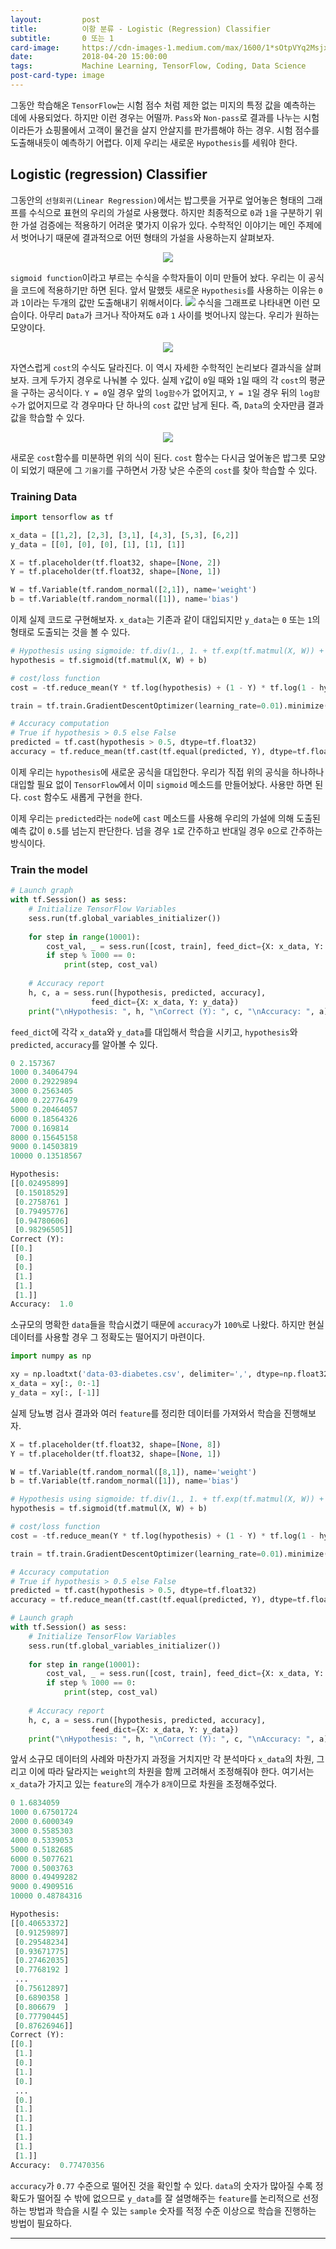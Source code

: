 ```yaml
---
layout:    		post
title:    	  	이항 분류 - Logistic (Regression) Classifier
subtitle:   	0 또는 1
card-image: 	https://cdn-images-1.medium.com/max/1600/1*sOtpVYq2Msjxz51XMn1QSA.png
date:       	2018-04-20 15:00:00
tags:       	Machine Learning, TensorFlow, Coding, Data Science
post-card-type: image
---
```


그동안 학습해온 ```TensorFlow```는 시험 점수 처럼 제한 없는 미지의 특정 값을 예측하는 데에 사용되었다. 하지만 이런 경우는 어떨까. ```Pass```와 ```Non-pass```로 결과를 나누는 시험이라든가 쇼핑몰에서 고객이 물건을 살지 안살지를 판가름해야 하는 경우. 시험 점수를 도출해내듯이 예측하기 어렵다. 이제 우리는 새로운 ```Hypothesis```를 세워야 한다.
## Logistic (regression) Classifier
그동안의 ```선형회귀(Linear Regression)```에서는 밥그릇을 거꾸로 엎어놓은 형태의 그래프를 수식으로 표현의 우리의 가설로 사용했다. 하지만 최종적으로 ```0```과 ```1```을 구분하기 위한 가설 검증에는 적용하기 어려운 몇가지 이유가 있다. 수학적인 이야기는 메인 주제에서 벗어나기 때문에 결과적으로 어떤 형태의 가설을 사용하는지 살펴보자.
<p align="center"><img src="https://lh3.googleusercontent.com/3aD49_6EWSXy66cgEyJQhgz8EToQzOBd0QgesIKMNWE_kp0nLsg_WNKNpNVpkd3bgNutad78yUlCRoozwXO7_h8rFRcqLRGI5lBclyNz_COyz0Iv0A4iveOvJ4w1HqAGnbl6Dv8JRnnPnkb7WLw7a_sV0OMR4y9dKZBtRpjWwxPZoNTvzHivCxFNRk3Ocy_FeuHsIMbHUdjKcsi3OimXvnQXrtbG65fwdr3tIYr9HlMHVi6YEbMHBgsXJd5lmuIS7qi3uNznocqjNxz1rwn77pWuq_H67WR8O7NPggMXbLH1eY7VE8LkqGXWXlLFKWG6qqaWcRUWous1MAJeVQLTUfN6FufJC7VDswVJO2Dn3lbBwY4JB4TGeDTicRZ6HQzHexdvyFw_Yx1_p6rM6BoWS6oiVJqkx5S_BwVepTq76GCtqe5YOYIZvyN-cVRRgREBLI_1CZtn2rlP7b5Y4GMgjrCBFsIV3NLeKqYy05PFYWpZRJPAnDZjPwI0pNEKQ5LKdAYOhZiR2JDLMCGdrO8-u6HyKU6kb6qMkQsrK0mn_a6JK3rqNosjoFttSTr7JqQDeujiO68BbyTaac8-yJ9jFMnIMgdw3AiiUahIss-R=w168-h39-no"/></p>

```sigmoid function```이라고 부르는 수식을 수학자들이 이미 만들어 놨다. 우리는 이 공식을 코드에 적용하기만 하면 된다. 앞서 말했듯 새로운 ```Hypothesis```를 사용하는 이유는 ```0```과 ```1```이라는 두개의 값만 도출해내기 위해서이다.
![](https://cdn-images-1.medium.com/max/1600/1*sOtpVYq2Msjxz51XMn1QSA.png)
수식을 그래프로 나타내면 이런 모습이다. 아무리 ```Data```가 크거나 작아져도 ```0```과 ```1``` 사이를 벗어나지 않는다. 우리가 원하는 모양이다.
<p align="center"><img src="https://lh3.googleusercontent.com/9YeEHIEUUuT1IZTYDYQ2UiyyhJvp6KZFXKGADhmBzCf9ur11d82MmOvkP5rkj5NYyY4N0LjbW75-Fkb1ElLZi9tLojFtFyM7vZJSJHSbDJUOO1D1E-QvjexSCB1UKro8g4OC4D3mbzIrlhck9b6wUzOj9FwE3AIvnhLHPJKPt0rCACiqll8Y5C6WbpqzpByt_1z2TJcakPOCbBnqHB94xNI_TkqO1CR_jl2Qlsx2NSeEz0Hn_Gz2o7pa-NVQ0_aEKtda3UhMh0leeIm7eIvIL9qTFOtCH6aZEEwaPTz1P3f_DdPACJuC3omUfyTjPTuOqezNVjeDj2jE8AgcJfSNahwhN8Q2Qy6KzLIvgdNmBnUYoRjhnwY3P45jeHBbxypjwnYKj5gY_dtV32RpT928rGFvqctFRK-EKf_pK5bjJVp9Gen7jLnRbKvPMyTryiX5I8v_05sDtIAJba9kLls2o1dphGYu3nUhnIJ3LVZns4WMZp0TPdRAbpAxhddpJSzCq0sCAt3aPv4npDdGcQXYXZsh0T46gdAY_CWfyBYblpyFMxENXEbQ3hQrT1cScydeiYJvHwu5_T_v7G6elE9QyNBFfo5HgggrZ8uQ7oL3=w440-h37-no"/></p>

자연스럽게 ```cost```의 수식도 달라진다. 이 역시 자세한 수학적인 논리보다 결과식을 살펴보자. 크게 두가지 경우로 나눠볼 수 있다. 실제 ```Y```값이 ```0```일 때와 ```1```일 때의 각 ```cost```의 평균을 구하는 공식이다. ```Y = 0```일 경우 앞의 ```log함수```가 없어지고, ```Y = 1```일 경우 뒤의 ```log함수```가 없어지므로 각 경우마다 단 하나의 ```cost``` 값만 남게 된다. 즉, ```Data```의 숫자만큼 결과값을 학습할 수 있다.
<p align="center"><img src="https://lh3.googleusercontent.com/z45D95x_sEcN1aN5IeSDagecLKv0RiTu0dw3c_Gk2AdHmnsGCmqfsvr3-nyrcFWenuzX-tqe6qZBLs0iG3-7KCoaJqmudMaMk7c3SG7bH6nPTeTDYxDcnA3irPNdCEhBuM0qCURvFEivqRqx76WXrcPCksgmfyCV1c3f48xDgOS3p7WQLe3BW_w6yuNyJYeKc-5DHM_pfO8fDpG_Ah4SBqT5olZJi4SKMb5wNW1OnrwTDPTPc9XLnrMmhBYmUVXrSJHq0eXeLJVkCMxJFiFWAS7T_YpAUviT6ZioMV4YVQsMznxNu-rISL7c3Wzyf9DYUy5md3-UBWUh74LrzbyuVnPQs5uuGspa8oKnQ98_djP3Z4yBCZqtZOvJH3Pd0hu0qont-127AJSPhcexAgxqlMOhkf8vTdADxHdmt7tol6jXdXdt0XcO9S_Z8mhb5A5209YwEL4vpDhXwKT7ub6R2n6i85BpO7XjgNM12idig-Pi3drARUCA16We6hw7zZdszV-BJUiV8hiySgSARoo5235I4-fEGVsrDgSW0-74W-iAHv_S2yU52y8_UTHDBd2b_HZ8HaPROb0uTuwik_ohaOYxmLC8KJwjol4FGXZv=w199-h33-no"/></p>

새로운 ```cost```함수를 미분하면 위의 식이 된다. ```cost``` 함수는 다시금 엎어놓은 밥그릇 모양이 되었기 때문에 그 ```기울기```를 구하면서 가장 낮은 수준의 ```cost```를 찾아 학습할 수 있다.
### Training Data
```python
import tensorflow as tf

x_data = [[1,2], [2,3], [3,1], [4,3], [5,3], [6,2]]
y_data = [[0], [0], [0], [1], [1], [1]]

X = tf.placeholder(tf.float32, shape=[None, 2])
Y = tf.placeholder(tf.float32, shape=[None, 1])

W = tf.Variable(tf.random_normal([2,1]), name='weight')
b = tf.Variable(tf.random_normal([1]), name='bias')
```
이제 실제 코드로 구현해보자. ```x_data```는 기존과 같이 대입되지만 ```y_data```는 ```0``` 또는 ```1```의 형태로 도출되는 것을 볼 수 있다.
```python
# Hypothesis using sigmoide: tf.div(1., 1. + tf.exp(tf.matmul(X, W)) + b)
hypothesis = tf.sigmoid(tf.matmul(X, W) + b)

# cost/loss function
cost = -tf.reduce_mean(Y * tf.log(hypothesis) + (1 - Y) * tf.log(1 - hypothesis))

train = tf.train.GradientDescentOptimizer(learning_rate=0.01).minimize(cost)

# Accuracy computation
# True if hypothesis > 0.5 else False
predicted = tf.cast(hypothesis > 0.5, dtype=tf.float32)
accuracy = tf.reduce_mean(tf.cast(tf.equal(predicted, Y), dtype=tf.float32))
```
이제 우리는 ```hypothesis```에 새로운 공식을 대입한다. 우리가 직접 위의 공식을 하나하나 대입할 필요 없이 ```TensorFlow```에서 이미 ```sigmoid``` 메소드를 만들어놨다. 사용만 하면 된다. ```cost``` 함수도 새롭게 구현을 한다.

이제 우리는 ```predicted```라는 ```node```에 ```cast``` 메소드를 사용해 우리의 가설에 의해 도출된 예측 값이 ```0.5```를 넘는지 판단한다. 넘을 경우 ```1```로 간주하고 반대일 경우 ```0```으로 간주하는 방식이다. 
### Train the model
```python
# Launch graph
with tf.Session() as sess:
    # Initialize TensorFlow Variables
    sess.run(tf.global_variables_initializer())
    
    for step in range(10001):
        cost_val, _ = sess.run([cost, train], feed_dict={X: x_data, Y: y_data})
        if step % 1000 == 0:
            print(step, cost_val)
            
    # Accuracy report
    h, c, a = sess.run([hypothesis, predicted, accuracy],
                  feed_dict={X: x_data, Y: y_data})
    print("\nHypothesis: ", h, "\nCorrect (Y): ", c, "\nAccuracy: ", a)
```
```feed_dict```에 각각 ```x_data```와 ```y_data```를 대입해서 학습을 시키고, ```hypothesis```와 ```predicted```, ```accuracy```를 알아볼 수 있다.
```python
0 2.157367
1000 0.34064794
2000 0.29229894
3000 0.2563405
4000 0.22776479
5000 0.20464057
6000 0.18564326
7000 0.169814
8000 0.15645158
9000 0.14503819
10000 0.13518567

Hypothesis: 
[[0.02495899]
 [0.15018529]
 [0.2758761 ]
 [0.79495776]
 [0.94780606]
 [0.98296505]] 
Correct (Y): 
[[0.]
 [0.]
 [0.]
 [1.]
 [1.]
 [1.]] 
Accuracy:  1.0
```
소규모의 명확한 ```data```들을 학습시켰기 때문에 ```accuracy```가 ```100%```로 나왔다. 하지만 현실 데이터를 사용할 경우 그 정확도는 떨어지기 마련이다.
```python
import numpy as np

xy = np.loadtxt('data-03-diabetes.csv', delimiter=',', dtype=np.float32)
x_data = xy[:, 0:-1]
y_data = xy[:, [-1]]
```
실제 당뇨병 검사 결과와 여러 ```feature```를 정리한 데이터를 가져와서 학습을 진행해보자. 
```python
X = tf.placeholder(tf.float32, shape=[None, 8])
Y = tf.placeholder(tf.float32, shape=[None, 1])

W = tf.Variable(tf.random_normal([8,1]), name='weight')
b = tf.Variable(tf.random_normal([1]), name='bias')

# Hypothesis using sigmoide: tf.div(1., 1. + tf.exp(tf.matmul(X, W)) + b)
hypothesis = tf.sigmoid(tf.matmul(X, W) + b)

# cost/loss function
cost = -tf.reduce_mean(Y * tf.log(hypothesis) + (1 - Y) * tf.log(1 - hypothesis))

train = tf.train.GradientDescentOptimizer(learning_rate=0.01).minimize(cost)

# Accuracy computation
# True if hypothesis > 0.5 else False
predicted = tf.cast(hypothesis > 0.5, dtype=tf.float32)
accuracy = tf.reduce_mean(tf.cast(tf.equal(predicted, Y), dtype=tf.float32))

# Launch graph
with tf.Session() as sess:
    # Initialize TensorFlow Variables
    sess.run(tf.global_variables_initializer())
    
    for step in range(10001):
        cost_val, _ = sess.run([cost, train], feed_dict={X: x_data, Y: y_data})
        if step % 1000 == 0:
            print(step, cost_val)
            
    # Accuracy report
    h, c, a = sess.run([hypothesis, predicted, accuracy],
                  feed_dict={X: x_data, Y: y_data})
    print("\nHypothesis: ", h, "\nCorrect (Y): ", c, "\nAccuracy: ", a)
```
앞서 소규모 데이터의 사례와 마찬가지 과정을 거치지만 각 분석마다 ```x_data```의 차원, 그리고 이에 따라 달라지는 ```weight```의 차원을 함께 고려해서 조정해줘야 한다. 여기서는 ```x_data```가 가지고 있는 ```feature```의 개수가 ```8개```이므로 차원을 조정해주었다.
```python
0 1.6834059
1000 0.67501724
2000 0.6000349
3000 0.5585303
4000 0.5339053
5000 0.5182685
6000 0.5077621
7000 0.5003763
8000 0.49499282
9000 0.4909516
10000 0.48784316

Hypothesis: 
[[0.40653372]
 [0.91259897]
 [0.29548234]
 [0.93671775]
 [0.27462035]
 [0.7768192 ]
 ...
 [0.75612897]
 [0.6890358 ]
 [0.806679  ]
 [0.77790445]
 [0.87626946]] 
Correct (Y): 
[[0.]
 [1.]
 [0.]
 [1.]
 [0.]
 ...
 [0.]
 [1.]
 [1.]
 [1.]
 [1.]
 [1.]
 [1.]] 
Accuracy:  0.77470356
```
```accuracy```가 ```0.77``` 수준으로 떨어진 것을 확인할 수 있다. ```data```의 숫자가 많아질 수록 정확도가 떨어질 수 밖에 없으므로 ```y_data```를 잘 설명해주는 ```feature```를 논리적으로 선정하는 방법과 학습을 시킬 수 있는 ```sample``` 숫자를 적정 수준 이상으로 학습을 진행하는 방법이 필요하다.

---